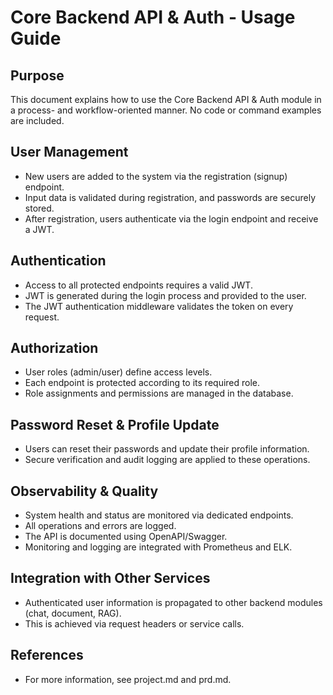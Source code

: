 # Core Backend API & Auth - Usage Guide

## Purpose
This document explains how to use the Core Backend API & Auth module in a process- and workflow-oriented manner. No code or command examples are included.

## User Management
- New users are added to the system via the registration (signup) endpoint.
- Input data is validated during registration, and passwords are securely stored.
- After registration, users authenticate via the login endpoint and receive a JWT.

## Authentication
- Access to all protected endpoints requires a valid JWT.
- JWT is generated during the login process and provided to the user.
- The JWT authentication middleware validates the token on every request.

## Authorization
- User roles (admin/user) define access levels.
- Each endpoint is protected according to its required role.
- Role assignments and permissions are managed in the database.

## Password Reset & Profile Update
- Users can reset their passwords and update their profile information.
- Secure verification and audit logging are applied to these operations.

## Observability & Quality
- System health and status are monitored via dedicated endpoints.
- All operations and errors are logged.
- The API is documented using OpenAPI/Swagger.
- Monitoring and logging are integrated with Prometheus and ELK.

## Integration with Other Services
- Authenticated user information is propagated to other backend modules (chat, document, RAG).
- This is achieved via request headers or service calls.

## References
- For more information, see project.md and prd.md. 